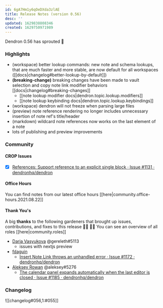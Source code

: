 ```yaml
---
id: 6gA7Hm1y6qOeDXda3zlAE
title: Release Notes (version 0.56)
desc: ''
updated: 1629838808346
created: 1629750971989
---
```


Dendron 0.56 has sprouted  🌱

### Highlights

- (workspace) better lookup commands: new note and schema lookups, that are much faster and more stable, are now default for all workspaces ([[docs|changelog#better-lookup-by-default]])
- **(breaking-change)** breaking changes have been made to vault selection and copy note link modifier behaviors [[docs|changelog#breaking-changes]]
  - [[note lookup modifier docs|dendron.topic.lookup.modifiers]]
  - [[note lookup keybinding docs|dendron.topic.lookup.keybindings]]
- (workspace) dendron will not freeze when parsing large files
- (preview) note reference rendering no longer includes unnecessary insertion of note ref's title/header
- (markdown) wildcard note references now works on the last element of a note
- lots of publishing and preview improvements

### Community

#### CROP Issues
- [x] [References: Support reference to an explicit single block · Issue #1131 · dendronhq/dendron](https://github.com/dendronhq/dendron/issues/1131)


#### Office Hours

You can find notes from our latest office hours [[here|community.office-hours.2021.08.22]]

#### Thank You's

A big **thanks** to the following gardeners that brought up issues, contributions, and fixes to this release :man_farmer: :woman_farmer: 
You can see an overview of all roles [[here|community.roles]]

- [Daria Vasyukova](https://github.com/gereleth) @gereleth#5113 
  - issues with nextjs preview
- [fdaguin](https://github.com/fdaguin)
  - [Insert Note Link throws an unhandled error · Issue #1172 · dendronhq/dendron](https://github.com/dendronhq/dendron/issues/1172)
- [Aleksey Rowan](https://github.com/aleksey-rowan) @aleksey#5276
  - [The calendar panel expands automatically when the last editor is closed · Issue #1185 · dendronhq/dendron](https://github.com/dendronhq/dendron/issues/1185)

### Changelog
![[changelog#056,1:#055]]

